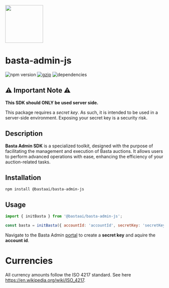 <img
src="https://gist.githubusercontent.com/viktorbasta/d60b2555b30c415c8da7f4cc91282a7e/raw/84debc03b126793c193f40010388b1855aec1ad4/basta-labs-logo-horizontal.png"
height="120" />

# basta-admin-js

![npm version](https://img.shields.io/npm/v/@bastaai/basta-admin-js?color=%233E69B0)
[![gzip](https://img.shields.io/bundlephobia/minzip/@bastaai/basta-admin-js?label=gzip&color=%233E69B0)](https://bundlephobia.com/result?p=@bastaai/basta-admin-js)
![dependencies](https://img.shields.io/badge/dependencies-0-%233E69B0)

## ⚠️ Important Note ⚠️

**This SDK should ONLY be used server side.**

This package requires a _secret key_. As such, it is intended to be used in a
server-side environment. Exposing your secret key is a security risk.

## Description

**Basta Admin SDK** is a specialized toolkit, designed with the purpose of
facilitating the management and execution of Basta auctions. It allows users to
perform advanced operations with ease, enhancing the efficiency of your
auction-related tasks.

## Installation

`npm install @bastaai/basta-admin-js`

## Usage

```javascript
import { initBasta } from '@bastaai/basta-admin-js';

const basta = initBasta({ accountId: 'accountId', secretKey: 'secretKey' });
```

Navigate to the Basta Admin [portal](https://admin.basta.ai) to create a
**secret key** and aquire the **account id**.

# Currencies

All currency amounts follow the ISO 4217 standard. See here
https://en.wikipedia.org/wiki/ISO_4217.

